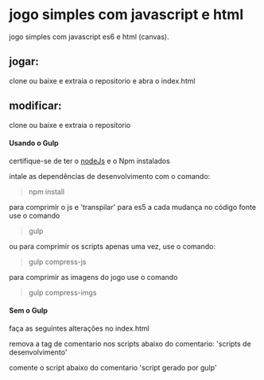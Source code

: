 # jogo simples com javascript e html

jogo simples com javascript es6 e html (canvas).

## jogar:
clone ou baixe e extraia o repositorio e abra o index.html

## modificar:

clone ou baixe e extraia o repositorio

#### Usando o Gulp

certifique-se de ter o [nodeJs](https://nodejs.org/en/) e o Npm instalados

intale as dependências de desenvolvimento com o comando: 
> npm install

para comprimir o js e 'transpilar' para es5 a cada mudança no código fonte use o comando 

> gulp

ou para comprimir os scripts apenas uma vez, use o comando: 

> gulp compress-js

para comprimir as imagens do jogo use o comando 

> gulp compress-imgs

#### Sem o Gulp
faça as seguintes alterações no index.html

remova a tag de comentario nos scripts abaixo do comentario: 'scripts de desenvolvimento'

comente o script abaixo do comentario 'script gerado por gulp'
